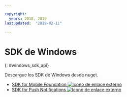 ```yaml
---

copyright:
  years: 2018, 2019
lastupdated:  "2019-02-11"

---
```


#	SDK de Windows
{: #windows_sdk_api}

Descargue los SDK de Windows desde nuget.

* [SDK for Mobile Foundation ![Icono de enlace externo](../../icons/launch-glyph.svg "Icono de enlace externo")](https://www.nuget.org/packages/IBM.MobileFirstPlatformFoundation/)
* [SDK for Push Notifications ![Icono de enlace externo](../../icons/launch-glyph.svg "Icono de enlace externo")](https://www.nuget.org/packages/IBM.MobileFirstPlatformFoundationPush/)


